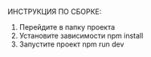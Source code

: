 ИНСТРУКЦИЯ ПО СБОРКЕ:
1) Перейдите в папку проекта
2) Установите зависимости npm install
3) Запустите проект npm run dev